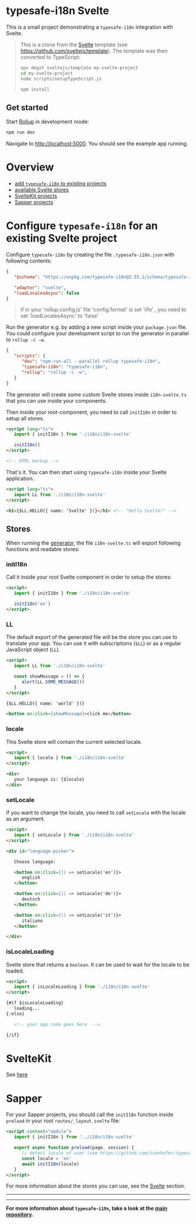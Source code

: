 # typesafe-i18n Svelte

This is a small project demonstrating a `typesafe-i18n` integration with Svelte.

> This is a clone from the [Svelte](https://svelte.dev) template (see https://github.com/sveltejs/template). The template was then converted to TypeScript:
>```bash
>npx degit sveltejs/template my-svelte-project
>cd my-svelte-project
>node scripts/setupTypeScript.js
>
>npm install
>```

## Get started

Start [Rollup](https://rollupjs.org) in development mode:

```bash
npm run dev
```

Navigate to [http://localhost:5000](http://localhost:5000). You should see the example app running.

# Overview
 - [add `typesafe-i18n` to existing projects](#configure-typesafe-i18n-for-an-existing-svelte-project)
 - [available Svelte stores](#stores)
 - [SvelteKit projects](#sveltekit)
 - [Sapper projects](#sapper)


<!-- ------------------------------------------------------------------------------------------ -->
<!-- ------------------------------------------------------------------------------------------ -->
<!-- ------------------------------------------------------------------------------------------ -->

# Configure `typesafe-i18n` for an existing Svelte project

Configure `typesafe-i18n` by creating the file `.typesafe-i18n.json` with following contents:

```json
{
   "$schema": "https://unpkg.com/typesafe-i18n@2.55.1/schema/typesafe-i18n.json",

   "adapter": "svelte",
   "loadLocalesAsync": false
}
```
> if in your 'rollup.config.js' file 'config.format' is set 'iife' , you need to set 'loadLocalesAsync' to 'false'

Run the generator e.g. by adding a new script inside your `package.json` file.
You could configure your development script to run the generator in parallel to `rollup -c -w`.

```json
{
   "scripts": {
      "dev": "npm-run-all --parallel rollup typesafe-i18n",
      "typesafe-i18n": "typesafe-i18n",
      "rollup": "rollup -c -w",
   }
}
```

The generator will create some custom Svelte stores inside `i18n-svelte.ts` that you can use inside your components.

Then inside your root-component, you need to call `initI18n` in order to setup all stores.

```html
<script lang="ts">
   import { initI18n } from './i18n/i18n-svelte'

   initI18n()
</script>

<!-- HTML markup -->
```

That's it. You can then start using `typesafe-i18n` inside your Svelte application.

```html
<script lang="ts">
   import LL from './i18n/i18n-svelte'
</script>

<h1>{$LL.HELLO({ name: 'Svelte' })}</h1> <!-- "Hello Svelte!" -->
```


<!-- ------------------------------------------------------------------------------------------ -->
<!-- ------------------------------------------------------------------------------------------ -->
<!-- ------------------------------------------------------------------------------------------ -->

## Stores

When running the [generator](https://github.com/ivanhofer/typesafe-i18n#typesafety), the file `i18n-svelte.ts` will export following functions and readable stores:


### initI18n

Call it inside your root Svelte component in order to setup the stores:

```html
<script>
   import { initI18n } from './i18n/i18n-svelte'

   initI18n('en')
</script>
```


### LL

The default export of the generated file will be the store you can use to translate your app. You can use it with subscriptions (`$LL`) or as a regular JavaScript object (`LL`).

```html
<script>
   import LL from './i18n/i18n-svelte'

   const showMessage = () => {
      alert(LL.SOME_MESSAGE())
   }
</script>

{$LL.HELLO({ name: 'world' })}

<button on:click={showMessage}>click me</button>
```


### locale

This Svelte store will contain the current selected locale.

```html
<script>
   import { locale } from './i18n/i18n-svelte'
</script>

<div>
   your language is: {$locale}
</div>
```


### setLocale

If you want to change the locale, you need to call `setLocale` with the locale as an argument.

```html
<script>
   import { setLocale } from './i18n/i18n-svelte'
</script>

<div id="language-picker">

   Choose language:

   <button on:click={() => setLocale('en')}>
      english
   </button>

   <button on:click={() => setLocale('de')}>
      deutsch
   </button>

   <button on:click={() => setLocale('it')}>
      italiano
   </button>

</div>
```

### isLocaleLoading

Svelte store that returns a `boolean`. It can be used to wait for the locale to be loaded.

```html
<script>
   import { isLocaleLoading } from './i18n/i18n-svelte'
</script>

{#if $isLocaleLoading}
   loading...
{:else}

   <!-- your app code goes here  -->

{/if}
```


<!-- ------------------------------------------------------------------------------------------ -->
<!-- ------------------------------------------------------------------------------------------ -->
<!-- ------------------------------------------------------------------------------------------ -->


# SvelteKit

See [here](https://github.com/ivanhofer/typesafe-i18n/tree/main/examples/sveltekit)


<!-- ------------------------------------------------------------------------------------------ -->
<!-- ------------------------------------------------------------------------------------------ -->
<!-- ------------------------------------------------------------------------------------------ -->


# Sapper

For your Sapper projects, you should call the `initI18n` function inside `preload` in your root `routes/_layout.svelte` file:

```html
<script context="module">
   import { initI18n } from '../i18n/i18n-svelte'

   export async function preload(page, session) {
      // detect locale of user (see https://github.com/ivanhofer/typesafe-i18n#locale-detection)
      const locale = 'en'
      await initI18n(locale)
   }
</script>
```

For more information about the stores you can use, see the [Svelte](#svelte) section.

 <!-- TODO: create example repository -->


<!-- ------------------------------------------------------------------------------------------ -->
<!-- ------------------------------------------------------------------------------------------ -->
<!-- ------------------------------------------------------------------------------------------ -->

---
---

**For more information about `typesafe-i18n`, take a look at the [main repository](https://github.com/ivanhofer/typesafe-i18n).**